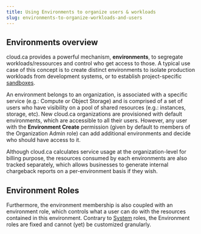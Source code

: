 ```yaml
---
title: Using Environments to organize users & workloads
slug: environments-to-organize-workloads-and-users
---
```


## Environments overview
cloud.ca provides a powerful mechanism, **environments**, to segregate workloads/ressources and control who get access to those. A typical use case of this concept is to create distinct environments to isolate production workloads from development systems, or to establish project-specific [sandboxes](https://en.wikipedia.org/wiki/Sandbox_%28computer_security%29).

An environment belongs to an organization, is associated with a specific service (e.g.: Compute or Object Storage) and is comprised of a set of users who have visibility on a pool of shared resources (e.g.: instances, storage, etc). New cloud.ca organizations are provisioned with default environments, which are accessible to all their users. However, any user with the **Environment Create** permission (given by default to members of the Organization Admin role) can add additional environments and decide who should have access to it.

Although cloud.ca calculates service usage at the organization-level for billing purpose, the resources consumed by each environments are also tracked separately, which allows businesses to generate internal chargeback reports on a per-environment basis if they wish.

## Environment Roles
Furthermore, the environment membership is also coupled with an environment role, which controls what a user can do with the resources contained in this environment. Contrary to [System](system-roles.md) roles, the Environment roles are fixed and cannot (yet) be customized granularly.
